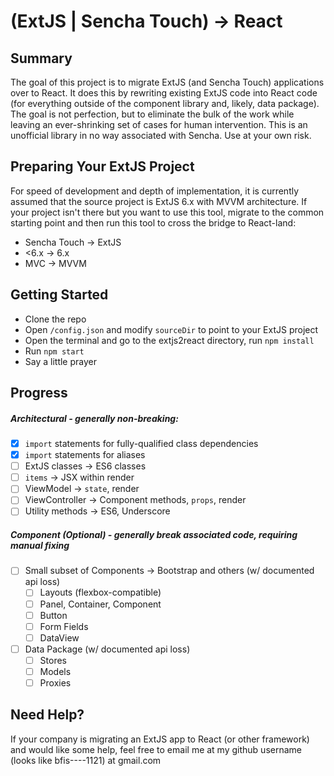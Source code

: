 # (ExtJS | Sencha Touch) → React

## Summary
The goal of this project is to migrate ExtJS (and Sencha Touch) applications over to React. It does this by rewriting existing ExtJS code into React code (for everything outside of the component library and, likely, data package). The goal is not perfection, but to eliminate the bulk of the work while leaving an ever-shrinking set of cases for human intervention. This is an unofficial library in no way associated with Sencha. Use at your own risk.

## Preparing Your ExtJS Project
For speed of development and depth of implementation, it is currently assumed that the source project is ExtJS 6.x with MVVM architecture. If your project isn't there but you want to use this tool, migrate to the common starting point and then run this tool to cross the bridge to React-land:
* Sencha Touch → ExtJS
* <6.x → 6.x
* MVC → MVVM

## Getting Started
* Clone the repo
* Open `/config.json` and modify `sourceDir` to point to your ExtJS project
* Open the terminal and go to the extjs2react directory, run `npm install`
* Run `npm start`
* Say a little prayer

## Progress
##### Architectural - generally non-breaking:
- [x] `import` statements for fully-qualified class dependencies
- [x] `import` statements for aliases
- [ ] ExtJS classes → ES6 classes
- [ ] `items` → JSX within render
- [ ] ViewModel → `state`, render
- [ ] ViewController → Component methods, `props`, render
- [ ] Utility methods → ES6, Underscore
##### Component (Optional) - generally break associated code, requiring manual fixing
- [ ] Small subset of Components → Bootstrap and others (w/ documented api loss)
  - [ ] Layouts (flexbox-compatible)
  - [ ] Panel, Container, Component
  - [ ] Button
  - [ ] Form Fields
  - [ ] DataView
- [ ] Data Package (w/ documented api loss)
  - [ ] Stores
  - [ ] Models
  - [ ] Proxies

## Need Help?
If your company is migrating an ExtJS app to React (or other framework) and would like some help, feel free to email me at my github username (looks like bfis----1121) at gmail.com
